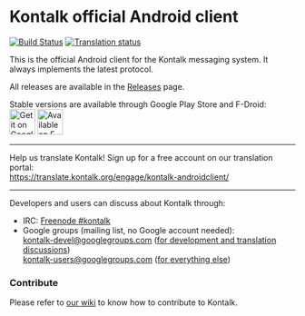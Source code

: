 Kontalk official Android client
===============================

[![Build Status](https://travis-ci.org/kontalk/androidclient.svg?branch=master)](https://travis-ci.org/kontalk/androidclient)
[![Translation status](http://translate.kontalk.org/widgets/kontalk-androidclient/-/svg-badge.svg)](https://translate.kontalk.org/engage/kontalk-androidclient/?utm_source=widget)

This is the official Android client for the Kontalk messaging system. It always implements the latest protocol.

All releases are available in the [Releases](//github.com/kontalk/androidclient/releases) page.

Stable versions are available through Google Play Store and F-Droid:  
<a href="https://play.google.com/store/apps/details?id=org.kontalk"><img
  alt="Get it on Google Play" height="45"
  src="https://play.google.com/intl/en_us/badges/images/generic/en-play-badge.png" /></a>
<a href="https://f-droid.org/repository/browse/?fdid=org.kontalk"><img
  alt="Available on F-Droid" height="45" src="http://www.kontalk.org/images/fdroid.png" /></a>

---

Help us translate Kontalk! Sign up for a free account on our translation portal:  
https://translate.kontalk.org/engage/kontalk-androidclient/

---

Developers and users can discuss about Kontalk through:

* IRC: [Freenode #kontalk](irc://chat.freenode.net/kontalk)
* Google groups (mailing list, no Google account needed):  
  kontalk-devel@googlegroups.com ([for development and translation discussions](https://groups.google.com/d/forum/kontalk-devel))  
  kontalk-users@googlegroups.com ([for everything else](https://groups.google.com/d/forum/kontalk-users))


### Contribute

Please refer to [our wiki](https://github.com/kontalk/androidclient/wiki) to know how to contribute to Kontalk.
